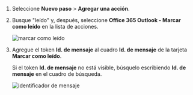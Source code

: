 1. Seleccione **Nuevo paso** > **Agregar una acción**.
2. Busque "leído" y, después, seleccione **Office 365 Outlook - Marcar como leído** en la lista de acciones.
   
    ![marcar como leído](includes/media/email-triggers/email-triggers-5.png)
3. Agregue el token **Id. de mensaje** al cuadro **Id. de mensaje** de la tarjeta **Marcar como leído**.
   
     Si el token **Id. de mensaje** no está visible, búsquelo escribiendo **Id. de mensaje** en el cuadro de búsqueda.
   
    ![identificador de mensaje](includes/media/email-triggers/email-triggers-6.png)

